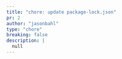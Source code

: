 ```yaml
---
title: "chore: update package-lock.json"
pr: 2
author: "jasonbahl"
type: "chore"
breaking: false
description: |
  null
---
```

